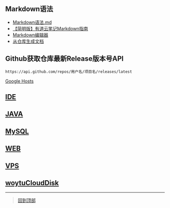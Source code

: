 ## Markdown语法
* [Markdown语法.md](README%E8%AF%AD%E6%B3%95.md)
* [【简明版】有道云笔记Markdown指南](http://note.youdao.com/iyoudao/?p=2411&vendor=unsilent14)
* [Markdown编辑器](Markdown编辑器.md)
* [从仓库生成文档](https://readthedocs.org/)
## Github获取仓库最新Release版本号API
`https://api.github.com/repos/用户名/项目名/releases/latest`

[Google Hosts](https://github.com/googlehosts/hosts)

## [IDE](IDE)

## [JAVA](JAVA)

## [MySQL](MySQL)

## [WEB](WEB)

## [VPS](VPS)


## [woytuCloudDisk](https://file.woytu.com)


*******************
> [回到顶部](#readme)

